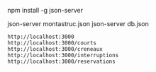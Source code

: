 ﻿npm install -g json-server

json-server montastruc.json
json-server db.json

	http://localhost:3000
	http://localhost:3000/courts
	http://localhost:3000/creneaux
	http://localhost:3000/interruptions
	http://localhost:3000/reservations